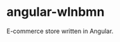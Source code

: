 # angular-wlnbmn

E-commerce store written in Angular.

<!--
[Edit on StackBlitz ⚡️](https://stackblitz.com/edit/angular-wlnbmn)
-->

